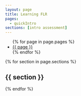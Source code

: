 ```yaml
---
layout: page
title: Learning FLR
pages:
  - quickIntro
sections: [intro assessment]
---
```


<ul>
	{% for page in page.pages %}
    <li>
      <a href="{{ page }}/{{ page }}.html">{{ page }}</a>
    </li>
  {% endfor %}
</ul>


{% for section in page.sections %}
<h2>{{ section }}</h2>
{% endfor %}
